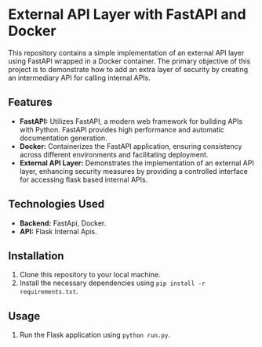 # External API Layer with FastAPI and Docker

This repository contains a simple implementation of an external API layer using FastAPI wrapped in a Docker container. The primary objective of this project is to demonstrate how to add an extra layer of security by creating an intermediary API for calling internal APIs.
## Features
- **FastAPI:** Utilizes FastAPI, a modern web framework for building APIs with Python. FastAPI provides high performance and automatic documentation generation.
- **Docker:** Containerizes the FastAPI application, ensuring consistency across different environments and facilitating deployment.
- **External API Layer:** Demonstrates the implementation of an external API layer, enhancing security measures by providing a controlled interface for accessing flask based internal APIs.

## Technologies Used
- **Backend:** FastApi, Docker.
- **API:** Flask Internal Apis.

## Installation
1. Clone this repository to your local machine.
2. Install the necessary dependencies using `pip install -r requirements.txt`.

## Usage
1. Run the Flask application using `python run.py`.
